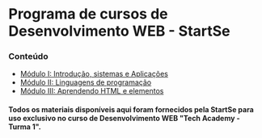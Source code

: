 # Programa de cursos de Desenvolvimento WEB - StartSe


### Conteúdo

- [Módulo I: Introdução, sistemas e Aplicações](M%C3%B3dulo%20I/)
- [Módulo II: Linguagens de programação](Módulo%20II/)
- [Módulo III: Aprendendo HTML e elementos](Módulo%20III/)


#### Todos os materiais disponíveis aqui foram fornecidos pela StartSe para uso exclusivo no curso de Desenvolvimento WEB "Tech Academy - Turma 1".